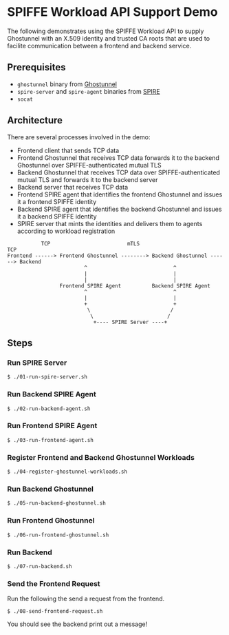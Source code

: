 # SPIFFE Workload API Support Demo

The following demonstrates using the SPIFFE Workload API to supply Ghostunnel
with an X.509 identity and trusted CA roots that are used to facilite
communication between a frontend and backend service.

## Prerequisites

* `ghostunnel` binary from [Ghostunnel](https://github.com/ghostunnel/ghostunnel/releases/latest)
* `spire-server` and `spire-agent` binaries from [SPIRE](https://github.com/spiffe/spire/releases/latest)
* `socat`

## Architecture

There are several processes involved in the demo:

* Frontend client that sends TCP data
* Frontend Ghostunnel that receives TCP data forwards it to the backend
  Ghostunnel over SPIFFE-authenticated mutual TLS
* Backend Ghostunnel that receives TCP data over SPIFFE-authenticated mutual
  TLS and forwards it to the backend server
* Backend server that receives TCP data
* Frontend SPIRE agent that identifies the frontend Ghostunnel and issues it a
  frontend SPIFFE identity
* Backend SPIRE agent that identifies the backend Ghostunnel and issues it a
  backend SPIFFE identity
* SPIRE server that mints the identities and delivers them to agents according
  to workload registration

```
           TCP                         mTLS                         TCP
Frontend ------> Frontend Ghostunnel --------> Backend Ghostunnel ------> Backend
                         ^                            ^
                         |                            |
                         |                            |
                 Frontend SPIRE Agent          Backend SPIRE Agent
                         ^                            ^
                         |                            |
                         +                            +
                          \                          /
                           \                        /
                            +---- SPIRE Server ----+
```


## Steps

### Run SPIRE Server

```
$ ./01-run-spire-server.sh
```

### Run Backend SPIRE Agent

```
$ ./02-run-backend-agent.sh
```

### Run Frontend SPIRE Agent

```
$ ./03-run-frontend-agent.sh
```

### Register Frontend and Backend Ghostunnel Workloads

```
$ ./04-register-ghostunnel-workloads.sh
```

### Run Backend Ghostunnel

```
$ ./05-run-backend-ghostunnel.sh
```

### Run Frontend Ghostunnel

```
$ ./06-run-frontend-ghostunnel.sh
```

### Run Backend

```
$ ./07-run-backend.sh
```

### Send the Frontend Request

Run the following the send a request from the frontend.

```
$ ./08-send-frontend-request.sh
```

You should see the backend print out a message!
